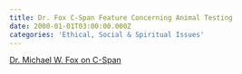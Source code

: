 ```yaml
---
title: Dr. Fox C-Span Feature Concerning Animal Testing
date: 2000-01-01T03:00:00.000Z
categories: 'Ethical, Social & Spiritual Issues'
---
```

[Dr. Michael W. Fox on C-Span](https://www.c-span.org/person/?michaelfox)
